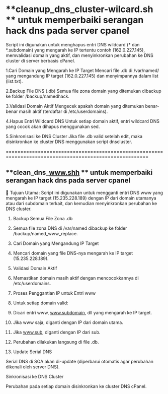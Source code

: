 ****cleanup_dns_cluster-wilcard.sh** ** untuk memperbaiki serangan hack dns pada server cpanel 
=======================================================================================================

Script ini digunakan untuk menghapus entri DNS wildcard (* dan *.subdomain) yang mengarah ke IP tertentu contoh  (162.0.227.145), memvalidasi domain yang aktif, dan menyinkronkan perubahan ke DNS cluster di server berbasis cPanel.

1.Cari Domain yang Mengarah ke IP Target
Mencari file .db di /var/named/ yang mengandung IP target (162.0.227.145) dan menyimpannya dalam list (list.txt).

2.Backup File DNS (.db)
Semua file zona domain yang ditemukan dibackup ke folder /backup/namedhack.

3.Validasi Domain Aktif
Mengecek apakah domain yang ditemukan benar-benar masih aktif (terdaftar di /etc/userdomains).

4.Hapus Entri Wildcard DNS
Untuk setiap domain aktif, entri wildcard DNS yang cocok akan dihapus menggunakan sed.

5.Sinkronisasi ke DNS Cluster
Jika file .db valid setelah edit, maka disinkronkan ke cluster DNS menggunakan script dnscluster.

=======================================================================================================

****clean_dns_www.shh** ** untuk memperbaiki serangan hack dns pada server cpanel 
------------------------------------------------------------------------------------------

🎯 Tujuan Utama:
Script ini digunakan untuk mengganti entri DNS www yang mengarah ke IP target (15.235.228.189) dengan IP dari domain utamanya atau dari subdomain terkait, dan kemudian menyinkronkan perubahan ke DNS cluster.


1.	Backup Semua File Zona .db

2.	Semua file zona DNS di /var/named dibackup ke folder /backup/named_www_replace.

3.	Cari Domain yang Mengandung IP Target

4.	Mencari domain yang file DNS-nya mengarah ke IP target (15.235.228.189).

5.	Validasi Domain Aktif

6.	Memastikan domain masih aktif dengan mencocokkannya di /etc/userdomains.

7.	Proses Penggantian IP untuk Entri www

8.	Untuk setiap domain valid:

9.	Dicari entri www, www.subdomain, dll yang mengarah ke IP target.

10.	Jika www saja, diganti dengan IP dari domain utama.

11.	Jika www.sub, diganti dengan IP dari sub.

12.	Perubahan dilakukan langsung di file .db.

13.	Update Serial DNS

Serial DNS di SOA akan di-update (diperbarui otomatis agar perubahan dikenali oleh server DNS).

Sinkronisasi ke DNS Cluster

Perubahan pada setiap domain disinkronkan ke cluster DNS cPanel.
